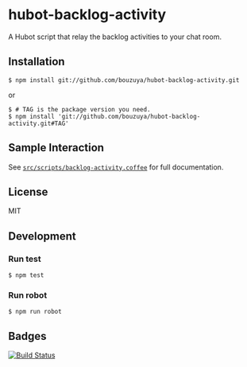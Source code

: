 # hubot-backlog-activity

A Hubot script that relay the backlog activities to your chat room.

## Installation

    $ npm install git://github.com/bouzuya/hubot-backlog-activity.git

or

    $ # TAG is the package version you need.
    $ npm install 'git://github.com/bouzuya/hubot-backlog-activity.git#TAG'

## Sample Interaction

See [`src/scripts/backlog-activity.coffee`](src/scripts/backlog-activity.coffee) for full documentation.

## License

MIT

## Development

### Run test

    $ npm test

### Run robot

    $ npm run robot


## Badges

[![Build Status][travis-status]][travis]

[travis]: https://travis-ci.org/bouzuya/hubot-backlog-activity
[travis-status]: https://travis-ci.org/bouzuya/hubot-backlog-activity.svg?branch=master
